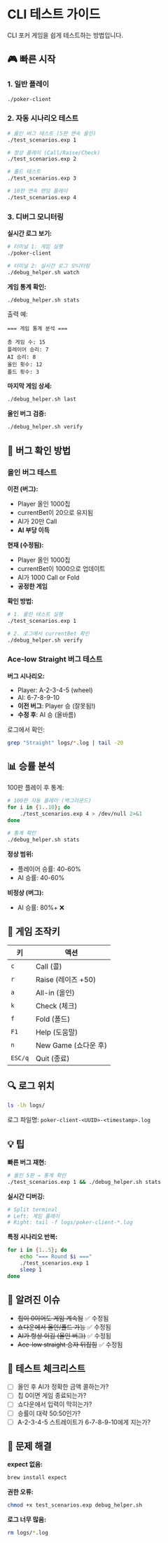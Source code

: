 # CLI 테스트 가이드

CLI 포커 게임을 쉽게 테스트하는 방법입니다.

## 🎮 빠른 시작

### 1. 일반 플레이
```bash
./poker-client
```

### 2. 자동 시나리오 테스트
```bash
# 올인 버그 테스트 (5판 연속 올인)
./test_scenarios.exp 1

# 정상 플레이 (Call/Raise/Check)
./test_scenarios.exp 2

# 폴드 테스트
./test_scenarios.exp 3

# 10판 연속 랜덤 플레이
./test_scenarios.exp 4
```

### 3. 디버그 모니터링

**실시간 로그 보기:**
```bash
# 터미널 1: 게임 실행
./poker-client

# 터미널 2: 실시간 로그 모니터링
./debug_helper.sh watch
```

**게임 통계 확인:**
```bash
./debug_helper.sh stats
```

출력 예:
```
=== 게임 통계 분석 ===

총 게임 수: 15
플레이어 승리: 7
AI 승리: 8
올인 횟수: 12
폴드 횟수: 3
```

**마지막 게임 상세:**
```bash
./debug_helper.sh last
```

**올인 버그 검증:**
```bash
./debug_helper.sh verify
```

## 🐛 버그 확인 방법

### 올인 버그 테스트

**이전 (버그):**
- Player 올인 1000칩
- currentBet이 20으로 유지됨
- AI가 20만 Call
- **AI 부당 이득**

**현재 (수정됨):**
- Player 올인 1000칩
- currentBet이 1000으로 업데이트
- AI가 1000 Call or Fold
- **공정한 게임**

**확인 방법:**
```bash
# 1. 올인 테스트 실행
./test_scenarios.exp 1

# 2. 로그에서 currentBet 확인
./debug_helper.sh verify
```

### Ace-low Straight 버그 테스트

**버그 시나리오:**
- Player: A-2-3-4-5 (wheel)
- AI: 6-7-8-9-10
- **이전 버그**: Player 승 (잘못됨!)
- **수정 후**: AI 승 (올바름)

로그에서 확인:
```bash
grep "Straight" logs/*.log | tail -20
```

## 📊 승률 분석

100판 플레이 후 통계:
```bash
# 100판 자동 플레이 (백그라운드)
for i in {1..10}; do
    ./test_scenarios.exp 4 > /dev/null 2>&1
done

# 통계 확인
./debug_helper.sh stats
```

**정상 범위:**
- 플레이어 승률: 40-60%
- AI 승률: 40-60%

**비정상 (버그):**
- AI 승률: 80%+ ❌

## 🎯 게임 조작키

| 키 | 액션 |
|---|---|
| `c` | Call (콜) |
| `r` | Raise (레이즈 +50) |
| `a` | All-in (올인) |
| `k` | Check (체크) |
| `f` | Fold (폴드) |
| `F1` | Help (도움말) |
| `n` | New Game (쇼다운 후) |
| `ESC/q` | Quit (종료) |

## 🔍 로그 위치

```bash
ls -lh logs/
```

로그 파일명: `poker-client-<UUID>-<timestamp>.log`

## 💡 팁

**빠른 버그 재현:**
```bash
# 올인 5판 → 통계 확인
./test_scenarios.exp 1 && ./debug_helper.sh stats
```

**실시간 디버깅:**
```bash
# Split terminal
# Left: 게임 플레이
# Right: tail -f logs/poker-client-*.log
```

**특정 시나리오 반복:**
```bash
for i in {1..5}; do
    echo "=== Round $i ==="
    ./test_scenarios.exp 1
    sleep 1
done
```

## 🚨 알려진 이슈

- ~~칩이 0이어도 게임 계속됨~~ ✅ 수정됨
- ~~쇼다운에서 올인/폴드 가능~~ ✅ 수정됨
- ~~AI가 항상 이김 (올인 버그)~~ ✅ 수정됨
- ~~Ace-low straight 승자 뒤집힘~~ ✅ 수정됨

## 📝 테스트 체크리스트

- [ ] 올인 후 AI가 정확한 금액 콜하는가?
- [ ] 칩 0이면 게임 종료되는가?
- [ ] 쇼다운에서 입력이 막히는가?
- [ ] 승률이 대략 50:50인가?
- [ ] A-2-3-4-5 스트레이트가 6-7-8-9-10에게 지는가?

## 🔧 문제 해결

**expect 없음:**
```bash
brew install expect
```

**권한 오류:**
```bash
chmod +x test_scenarios.exp debug_helper.sh
```

**로그 너무 많음:**
```bash
rm logs/*.log
```
